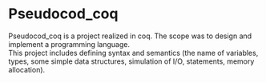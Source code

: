 # Pseudocod_coq

Pseudocod_coq is a project realized in coq. The scope was to design and implement a programming language.
<br/>
This project includes defining syntax and semantics (the name of variables, types, some simple data structures, simulation of I/O, statements, memory allocation).
